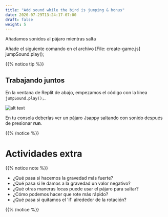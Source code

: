 ```yaml
---
title: "Add sound while the bird is jumping & bonus"
date: 2020-07-29T13:24:17-07:00
draft: false
weight: 5
---
```


Añadamos sonidos al pájaro mientras salta

Añade el siguiente comando en el archivo [File: create-game.js]
    jumpSound.play();

{{% notice tip %}}

## Trabajando juntos

En la ventana de Replit de abajo, empezamos el código con la línea `jumpSound.play();`.

![alt text](../img/jump_sound.png "image to add sound to the bird")

En tu consola deberías ver un pájaro Jsappy saltando con sonido después de presionar **run**.

{{% /notice %}}

# Actividades extra

{{% notice note %}}

- ¿Qué pasa si hacemos la gravedad más fuerte?
- ¿Qué pasa si le damos a la gravedad un valor negativo?
- ¿Qué otras maneras locas puede usar el pájaro para saltar?
- ¿Cómo podemos hacer que rote más rápido?
- ¿Qué pasa si quitamos el 'if' alrededor de la rotación?

{{% /notice %}}